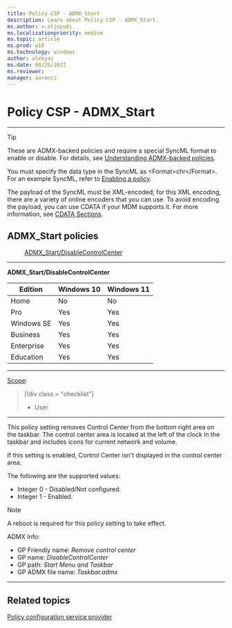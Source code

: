 ```yaml
---
title: Policy CSP - ADMX_Start
description: Learn about Policy CSP - ADMX_Start.
ms.author: v-aljupudi
ms.localizationpriority: medium
ms.topic: article
ms.prod: w10
ms.technology: windows
author: alekyaj
ms.date: 08/25/2022
ms.reviewer: 
manager: aaroncz
---
```


# Policy CSP - ADMX_Start

<hr/>

> [!TIP]
> These are ADMX-backed policies and require a special SyncML format to enable or disable. For details, see [Understanding ADMX-backed policies](./understanding-admx-backed-policies.md).
> 
> You must specify the data type in the SyncML as &lt;Format&gt;chr&lt;/Format&gt;. For an example SyncML, refer to [Enabling a policy](./understanding-admx-backed-policies.md#enabling-a-policy).
> 
> The payload of the SyncML must be XML-encoded; for this XML encoding, there are a variety of online encoders that you can use. To avoid encoding the payload, you can use CDATA if your MDM supports it. For more information, see [CDATA Sections](http://www.w3.org/TR/REC-xml/#sec-cdata-sect).

<!--Policies-->
## ADMX_Start policies  

<dl>
  <dd>
    <a href="#admx-start-disablecontrolcenter">ADMX_Start/DisableControlCenter</a>
  </dd>
</dl>

<hr/>

<!--Policy-->
<a href="" id="admx-start-disablecontrolcenter"></a>**ADMX_Start/DisableControlCenter**  

<!--SupportedSKUs-->

|Edition|Windows 10|Windows 11|
|--- |--- |--- |
|Home|No|No|
|Pro|Yes|Yes|
|Windows SE|Yes|Yes|
|Business|Yes|Yes|
|Enterprise|Yes|Yes|
|Education|Yes|Yes|

<!--/SupportedSKUs-->
<hr/>

<!--Scope-->
[Scope](./policy-configuration-service-provider.md#policy-scope):

> [!div class = "checklist"]
> * User

<hr/>

<!--/Scope-->
<!--Description-->
This policy setting removes Control Center from the bottom right area on the taskbar. The control center area is located at the left of the clock in the taskbar and includes icons for current network and volume. 

If this setting is enabled, Control Center isn't displayed in the control center area.

The following are the supported values:

- Integer 0 - Disabled/Not configured.
- Integer 1 - Enabled.

>[!Note]
> A reboot is required for this policy setting to take effect.

<!--/Description-->

<!--ADMXBacked-->
ADMX Info:  
-   GP Friendly name: *Remove control center*
-   GP name: *DisableControlCenter*
-   GP path: *Start Menu and Taskbar*
-   GP ADMX file name: *Taskbar.admx*

<!--/ADMXBacked-->
<!--/Policy-->
<hr/>

## Related topics

[Policy configuration service provider](policy-configuration-service-provider.md)